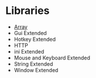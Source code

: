 # Libraries
- [Array](arr.md)
- Gui Extended
- Hotkey Extended
- HTTP
- ini Extended
- Mouse and Keyboard Extended
- String Extended
- Window Extended
